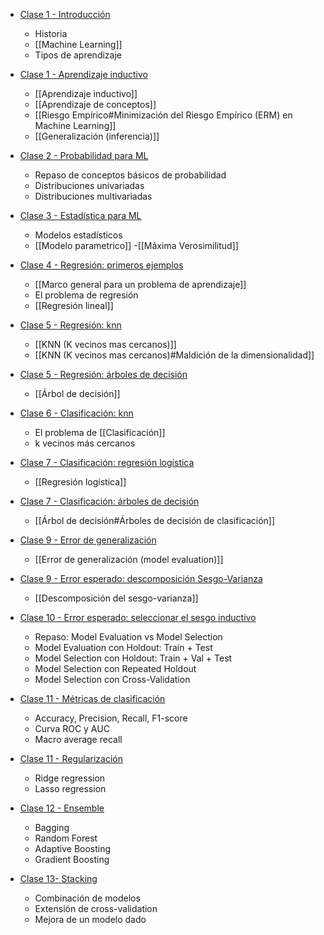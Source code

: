 - [Clase 1 - Introducción](https://aulas.ort.edu.uy/mod/resource/view.php?id=443664)
    
    - Historia
    - [[Machine Learning]]
    - Tipos de aprendizaje

- [Clase 1 - Aprendizaje inductivo](https://aulas.ort.edu.uy/mod/resource/view.php?id=443666)
    
    - [[Aprendizaje inductivo]]
    - [[Aprendizaje de conceptos]]
    - [[Riesgo Empírico#Minimización del Riesgo Empírico (ERM) en Machine Learning]]
    - [[Generalización (inferencia)]]

- [Clase 2 - Probabilidad para ML](https://aulas.ort.edu.uy/mod/resource/view.php?id=444924)
    
    - Repaso de conceptos básicos de probabilidad
    - Distribuciones univariadas
    - Distribuciones multivariadas
    
- [Clase 3 - Estadística para ML](https://aulas.ort.edu.uy/mod/resource/view.php?id=446288)
    
    - Modelos estadísticos
    - [[Modelo parametrico]]
    -[[Máxima Verosimilitud]]
    
- [Clase 4 - Regresión: primeros ejemplos](https://aulas.ort.edu.uy/mod/resource/view.php?id=447929)
    
    - [[Marco general para un problema de aprendizaje]]
    - El problema de regresión
    - [[Regresión lineal]]
    
- [Clase 5 - Regresión: knn](https://aulas.ort.edu.uy/mod/resource/view.php?id=449973)
    
    - [[KNN (K vecinos mas cercanos)]]
    - [[KNN (K vecinos mas cercanos)#Maldición de la dimensionalidad]]
    
- [Clase 5 - Regresión: árboles de decisión](https://aulas.ort.edu.uy/mod/resource/view.php?id=449975)
    
    - [[Árbol de decisión]]
    
- [Clase 6 - Clasificación: knn](https://aulas.ort.edu.uy/mod/resource/view.php?id=451426)
    
    - El problema de [[Clasificación]]
    - k vecinos más cercanos
    
- [Clase 7 - Clasificación: regresión logística](https://aulas.ort.edu.uy/mod/resource/view.php?id=452523)
    
    - [[Regresión logística]]
    
- [Clase 7 - Clasificación: árboles de decisión](https://aulas.ort.edu.uy/mod/resource/view.php?id=452524)
    
    - [[Árbol de decisión#Árboles de decisión de clasificación]]
    
- [Clase 9 - Error de generalización](https://aulas.ort.edu.uy/mod/resource/view.php?id=455019)
    
    -  [[Error de generalización (model evaluation)]]
    
- [Clase 9 - Error esperado: descomposición Sesgo-Varianza](https://aulas.ort.edu.uy/mod/resource/view.php?id=455020)
    
    -  [[Descomposición del sesgo-varianza]]
    
- [Clase 10 - Error esperado: seleccionar el sesgo inductivo](https://aulas.ort.edu.uy/mod/resource/view.php?id=456279)
    
    - Repaso: Model Evaluation vs Model Selection
    - Model Evaluation con Holdout: Train + Test
    - Model Selection con Holdout: Train + Val + Test
    - Model Selection con Repeated Holdout
    - Model Selection con Cross-Validation
    
- [Clase 11 - Métricas de clasificación](https://aulas.ort.edu.uy/mod/resource/view.php?id=457514)
    
    - Accuracy, Precision, Recall, F1-score
    - Curva ROC y AUC
    - Macro average recall
    
- [Clase 11 - Regularización](https://aulas.ort.edu.uy/mod/resource/view.php?id=457515)
    
    - Ridge regression
    - Lasso regression
    
- [Clase 12 - Ensemble](https://aulas.ort.edu.uy/mod/resource/view.php?id=458714)
    
    - Bagging
    - Random Forest
    - Adaptive Boosting
    - Gradient Boosting
    
- [Clase 13- Stacking](https://aulas.ort.edu.uy/mod/resource/view.php?id=460764)
    
    - Combinación de modelos
    - Extensión de cross-validation
    - Mejora de un modelo dado